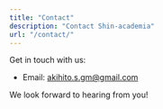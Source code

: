 ```yaml
---
title: "Contact"
description: "Contact Shin-academia"
url: "/contact/"
---
```


Get in touch with us:

- Email: akihito.s.gm@gmail.com

We look forward to hearing from you!
